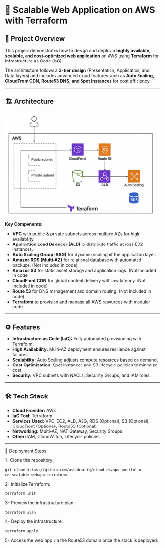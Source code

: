 # 🚀 Scalable Web Application on AWS with Terraform

## 📌 Project Overview
This project demonstrates how to design and deploy a **highly available, scalable, and cost-optimized web application** on AWS using **Terraform** for Infrastructure as Code (IaC).

The architecture follows a **3-tier design** (Presentation, Application, and Data layers) and includes advanced cloud features such as **Auto Scaling, CloudFront CDN, Route53 DNS, and Spot Instances** for cost efficiency.

---

## 🏗️ Architecture

![AWS Architecture Diagram](./Architecture%20Diagram.png)

**Key Components:**
- **VPC** with public & private subnets across multiple AZs for high availability.
- **Application Load Balancer (ALB)** to distribute traffic across EC2 instances.
- **Auto Scaling Group (ASG)** for dynamic scaling of the application layer.
- **Amazon RDS (Multi-AZ)** for relational database with automated backups. (Not Included in code)
- **Amazon S3** for static asset storage and application logs. (Not Included in code)
- **CloudFront CDN** for global content delivery with low latency. (Not Included in code)
- **Route 53** for DNS management and domain routing. (Not Included in code)
- **Terraform** to provision and manage all AWS resources with modular code.

---

## ⚙️ Features

- **Infrastructure as Code (IaC):** Fully automated provisioning with Terraform.
- **High Availability:** Multi-AZ deployment ensures resilience against failures.
- **Scalability:** Auto Scaling adjusts compute resources based on demand.
- **Cost Optimization:** Spot instances and S3 lifecycle policies to minimize cost.
- **Security:** VPC subnets with NACLs, Security Groups, and IAM roles.

---

## 🛠️ Tech Stack

- **Cloud Provider:** AWS  
- **IaC Tool:** Terraform  
- **Services Used:** VPC, EC2, ALB, ASG, RDS (Optional), S3 (Optional), CloudFront (Optional), Route53 (Optional)  
- **Networking:** Multi-AZ, NAT Gateway, Security Groups  
- **Other:** IAM, CloudWatch, Lifecycle policies  

---

🚀 Deployment Steps

1- Clone this repository:

~~~
git clone https://github.com/ashabtariq/cloud-devops-portfolio
cd scalable-webapp-terraform
~~~

2- Initialize Terraform:

~~~
terraform init
~~~

3- Preview the infrastructure plan:

~~~
terraform plan
~~~

4- Deploy the infrastructure:

~~~
terraform apply
~~~

5- Access the web app via the Route53 domain once the stack is deployed.